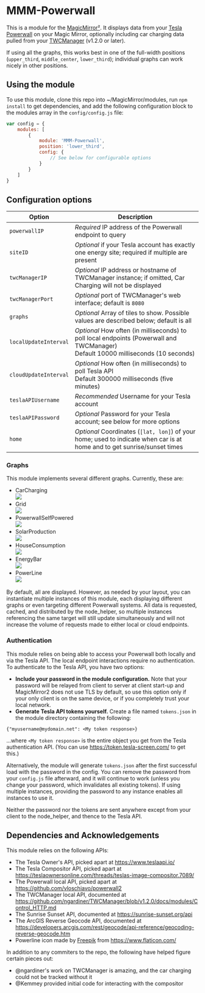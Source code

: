 # MMM-Powerwall

This is a module for the
[MagicMirror²](https://github.com/MichMich/MagicMirror/).  It displays data from
your [Tesla Powerwall](https://www.tesla.com/powerwall) on your Magic Mirror,
optionally including car charging data pulled from your
[TWCManager](https://github.com/ngardiner/TWCManager/) (v1.2.0 or later).

If using all the graphs, this works best in one of the full-width positions
(`upper_third`, `middle_center`, `lower_third`); individual graphs can work
nicely in other positions.

## Using the module

To use this module, clone this repo into ~/MagicMirror/modules, run `npm
install` to get dependencies, and add the following configuration block to the
modules array in the `config/config.js` file:
```js
var config = {
    modules: [
        {
            module: 'MMM-Powerwall',
            position: 'lower_third',
            config: {
                // See below for configurable options
            }
        }
    ]
}
```

## Configuration options

| Option                | Description
|---------------------- |-----------
| `powerwallIP`         | *Required* IP address of the Powerwall endpoint to query
| `siteID`              | *Optional* if your Tesla account has exactly one energy site; required if multiple are present
| `twcManagerIP`        | *Optional* IP address or hostname of TWCManager instance; if omitted, Car Charging will not be displayed
| `twcManagerPort`      | *Optional* port of TWCManager's web interface; default is `8080`
| `graphs`              | *Optional* Array of tiles to show. Possible values are described below; default is all
| `localUpdateInterval` | *Optional* How often (in milliseconds) to poll local endpoints (Powerwall and TWCManager)<br>Default 10000 milliseconds (10 seconds)
| `cloudUpdateInterval` | *Optional* How often (in milliseconds) to poll Tesla API<br>Default 300000 milliseconds (five minutes)
| `teslaAPIUsername`    | *Recommended* Username for your Tesla account
| `teslaAPIPassword`    | *Optional* Password for your Tesla account; see below for more options
| `home`                | *Optional* Coordinates (`[lat, lon]`) of your home; used to indicate when car is at home and to get sunrise/sunset times

### Graphs

This module implements several different graphs.  Currently, these are:

- CarCharging<br>![](images/CarCharging.png)
- Grid<br>![](images/Grid.png)
- PowerwallSelfPowered<br>![](images/PowerwallSelfPowered.png)
- SolarProduction<br>![](images/SolarProduction.png)
- HouseConsumption<br>![](images/HouseConsumption.png)
- EnergyBar<br>![](images/EnergyBar.png)
- PowerLine<br>![](images/PowerLine.png)

By default, all are displayed.  However, as needed by your layout, you can
instantiate multiple instances of this module, each displaying different graphs
or even targeting different Powerwall systems.  All data is requested, cached,
and distributed by the node_helper, so multiple instances referencing the same
target will still update simultaneously and will not increase the volume of
requests made to either local or cloud endpoints.

### Authentication

This module relies on being able to access your Powerwall both locally and via
the Tesla API.  The local endpoint interactions require no authentication. To
authenticate to the Tesla API, you have two options:

- **Include your password in the module configuration.**
  Note that your password will be relayed from client to server at client
  start-up and MagicMirror2 does not use TLS by default, so use this option only
  if your only client is on the same device, or if you completely trust your
  local network.
- **Generate Tesla API tokens yourself.**
  Create a file named `tokens.json` in the module directory containing the
  following:

```
{"myusername@mydomain.net": <My token response>}
```
  ...where `<My token response>` is the entire object you get from the Tesla
  authentication API.  (You can use https://token.tesla-screen.com/ to get
  this.)

Alternatively, the module will generate `tokens.json` after the first successful
load with the password in the config.  You can remove the password from your
`config.js` file afterward, and it will continue to work (unless you change your
password, which invalidates all existing tokens).  If using multiple instances,
providing the password to any instance enables all instances to use it.

Neither the password nor the tokens are sent anywhere except from your client to
the node_helper, and thence to the Tesla API.

## Dependencies and Acknowledgements

This module relies on the following APIs:

- The Tesla Owner's API, picked apart at https://www.teslaapi.io/
- The Tesla Compositor API, picked apart at https://teslaownersonline.com/threads/teslas-image-compositor.7089/
- The Powerwall local API, picked apart at https://github.com/vloschiavo/powerwall2
- The TWCManager local API, documented at https://github.com/ngardiner/TWCManager/blob/v1.2.0/docs/modules/Control_HTTP.md
- The Sunrise Sunset API, documented at https://sunrise-sunset.org/api
- The ArcGIS Reverse Geocode API, documented at https://developers.arcgis.com/rest/geocode/api-reference/geocoding-reverse-geocode.htm
- Powerline icon made by [Freepik](https://www.flaticon.com/authors/freepik) from https://www.flaticon.com/

In addition to any commiters to the repo, the following have helped figure certain pieces out:

- @ngardiner's work on TWCManager is amazing, and the car charging could not be tracked without it
- @Kemmey provided initial code for interacting with the compositor